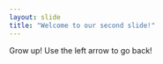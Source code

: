 ```yaml
---
layout: slide
title: "Welcome to our second slide!"
---
```

Grow up!
Use the left arrow to go back!
